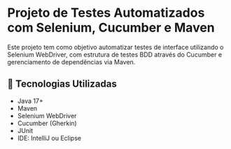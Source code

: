 # Projeto de Testes Automatizados com Selenium, Cucumber e Maven

Este projeto tem como objetivo automatizar testes de interface utilizando o Selenium WebDriver, com estrutura de testes BDD através do Cucumber e gerenciamento de dependências via Maven.

## 🧪 Tecnologias Utilizadas

- Java 17+
- Maven
- Selenium WebDriver
- Cucumber (Gherkin)
- JUnit
- IDE: IntelliJ ou Eclipse

